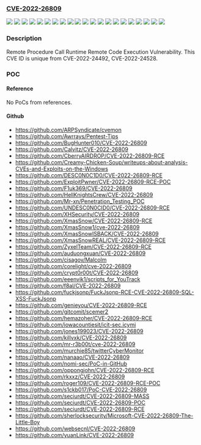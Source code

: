 ### [CVE-2022-26809](https://cve.mitre.org/cgi-bin/cvename.cgi?name=CVE-2022-26809)
![](https://img.shields.io/static/v1?label=Product&message=Windows%2010%20Version%201909%20for%2032-bit%20Systems&color=blue)
![](https://img.shields.io/static/v1?label=Product&message=Windows%2010%20Version%201909%20for%20ARM64-based%20Systems&color=blue)
![](https://img.shields.io/static/v1?label=Product&message=Windows%2010%20Version%201909%20for%20x64-based%20Systems&color=blue)
![](https://img.shields.io/static/v1?label=Product&message=Windows%2010%20Version%2020H2%20for%2032-bit%20Systems&color=blue)
![](https://img.shields.io/static/v1?label=Product&message=Windows%2010%20Version%2020H2%20for%20ARM64-based%20Systems&color=blue)
![](https://img.shields.io/static/v1?label=Product&message=Windows%2010%20Version%2020H2%20for%20x64-based%20Systems&color=blue)
![](https://img.shields.io/static/v1?label=Product&message=Windows%2010%20Version%2021H1%20for%2032-bit%20Systems&color=blue)
![](https://img.shields.io/static/v1?label=Product&message=Windows%2010%20Version%2021H1%20for%20ARM64-based%20Systems&color=blue)
![](https://img.shields.io/static/v1?label=Product&message=Windows%2010%20Version%2021H1%20for%20x64-based%20Systems&color=blue)
![](https://img.shields.io/static/v1?label=Product&message=Windows%2010%20Version%2021H2%20for%2032-bit%20Systems&color=blue)
![](https://img.shields.io/static/v1?label=Product&message=Windows%2010%20Version%2021H2%20for%20ARM64-based%20Systems&color=blue)
![](https://img.shields.io/static/v1?label=Product&message=Windows%2010%20Version%2021H2%20for%20x64-based%20Systems&color=blue)
![](https://img.shields.io/static/v1?label=Product&message=Windows%2011%20for%20ARM64-based%20Systems&color=blue)
![](https://img.shields.io/static/v1?label=Product&message=Windows%2011%20for%20x64-based%20Systems&color=blue)
![](https://img.shields.io/static/v1?label=Product&message=Windows%20Server%202022%20(Server%20Core%20installation)&color=blue)
![](https://img.shields.io/static/v1?label=Product&message=Windows%20Server%202022&color=blue)
![](https://img.shields.io/static/v1?label=Product&message=Windows%20Server%2C%20version%2020H2%20(Server%20Core%20Installation)&color=blue)
![](https://img.shields.io/static/v1?label=Product&message=Windows%20Server&color=blue)
![](https://img.shields.io/static/v1?label=Product&message=Windows&color=blue)
![](https://img.shields.io/static/v1?label=Version&message=n%2Fa&color=blue)
![](https://img.shields.io/static/v1?label=Vulnerability&message=Remote%20Code%20Execution&color=brighgreen)

### Description

Remote Procedure Call Runtime Remote Code Execution Vulnerability. This CVE ID is unique from CVE-2022-24492, CVE-2022-24528.

### POC

#### Reference
No PoCs from references.

#### Github
- https://github.com/ARPSyndicate/cvemon
- https://github.com/Awrrays/Pentest-Tips
- https://github.com/BugHunter010/CVE-2022-26809
- https://github.com/Calvitz/CVE-2022-26809
- https://github.com/CberryAIRDROP/CVE-2022-26809-RCE
- https://github.com/Creamy-Chicken-Soup/writeups-about-analysis-CVEs-and-Exploits-on-the-Windows
- https://github.com/DESC0N0C1D0/CVE-2022-26809-RCE
- https://github.com/ExploitPwner/CVE-2022-26809-RCE-POC
- https://github.com/F1uk369/CVE-2022-26809
- https://github.com/HellKnightsCrew/CVE-2022-26809
- https://github.com/Mr-xn/Penetration_Testing_POC
- https://github.com/UNDESC0N0CID0/CVE-2022-26809-RCE
- https://github.com/XHSecurity/CVE-2022-26809
- https://github.com/XmasSnow/CVE-2022-26809-RCE
- https://github.com/XmasSnow1/cve-2022-26809
- https://github.com/XmasSnowISBACK/CVE-2022-26809
- https://github.com/XmasSnowREAL/CVE-2022-26809-RCE
- https://github.com/ZyxelTeam/CVE-2022-26809-RCE
- https://github.com/auduongxuan/CVE-2022-26809
- https://github.com/cisagov/Malcolm
- https://github.com/corelight/cve-2022-26809
- https://github.com/crypt0r00t/CVE-2022-26809
- https://github.com/eeenvik1/scripts_for_YouTrack
- https://github.com/f8al/CVE-2022-26809
- https://github.com/fuckjsonp/FuckJsonp-RCE-CVE-2022-26809-SQL-XSS-FuckJsonp
- https://github.com/genieyou/CVE-2022-26809-RCE
- https://github.com/gitcomit/scemer2
- https://github.com/hemazoher/CVE-2022-26809-RCE
- https://github.com/iowacountiesit/icit-sec.icymi
- https://github.com/jones199023/CVE-2022-26809
- https://github.com/killvxk/CVE-2022-26809
- https://github.com/mr-r3b00t/cve-2022-26809
- https://github.com/murchie85/twitterCyberMonitor
- https://github.com/nanaao/CVE-2022-26809
- https://github.com/nomi-sec/PoC-in-GitHub
- https://github.com/oppongjohn/CVE-2022-26809-RCE
- https://github.com/rkxxz/CVE-2022-26809
- https://github.com/roger109/CVE-2022-26809-RCE-POC
- https://github.com/s1ckb017/PoC-CVE-2022-26809
- https://github.com/seciurdt/CVE-2022-26809-MASS
- https://github.com/seciurdt/CVE-2022-26809-POC
- https://github.com/seciurdt/CVE-2022-26809-RCE
- https://github.com/sherlocksecurity/Microsoft-CVE-2022-26809-The-Little-Boy
- https://github.com/websecnl/CVE-2022-26809
- https://github.com/yuanLink/CVE-2022-26809

